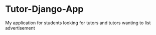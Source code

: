 # Tutor-Django-App
My application for students looking for tutors and tutors wanting to list advertisement
